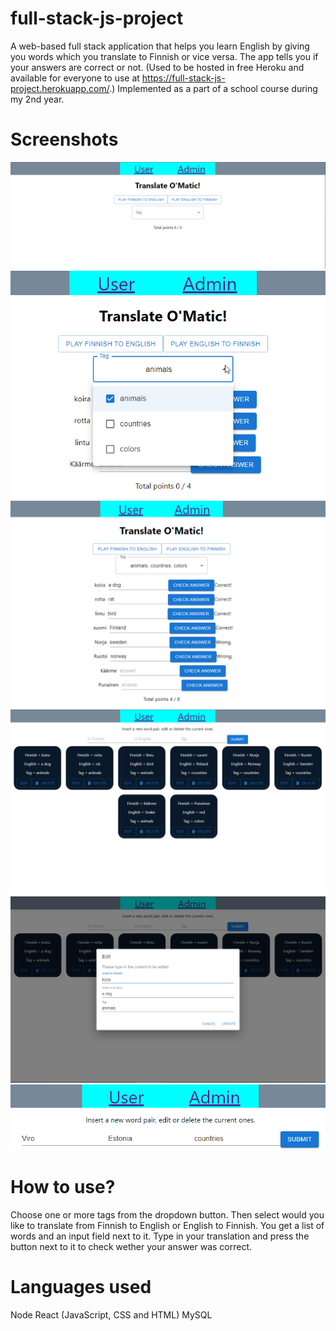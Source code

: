 # full-stack-js-project

A web-based full stack application that helps you learn English by giving you words which you translate to Finnish or vice versa.
The app tells you if your answers are correct or not. (Used to be hosted in free Heroku and available for everyone to use at https://full-stack-js-project.herokuapp.com/.)
Implemented as a part of a school course during my 2nd year.

# Screenshots

![Screenshot](images/1.png)
![Screenshot](images/2.png)
![Screenshot](images/3.png)
![Screenshot](images/4.png)
![Screenshot](images/5.png)
![Screenshot](images/6.png)

# How to use?

Choose one or more tags from the dropdown button. Then select would you like to translate from Finnish to English or English to Finnish.
You get a list of words and an input field next to it. Type in your translation and press the button next to it to check wether your answer was correct.

# Languages used

Node
React (JavaScript, CSS and HTML)
MySQL
